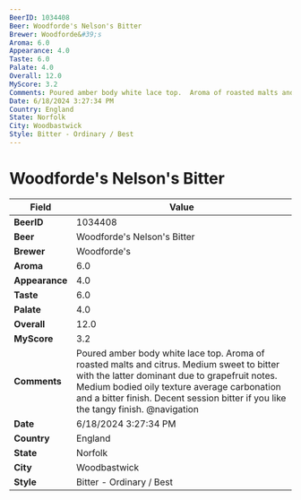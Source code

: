 ```yaml
---
BeerID: 1034408
Beer: Woodforde's Nelson's Bitter
Brewer: Woodforde&#39;s
Aroma: 6.0
Appearance: 4.0
Taste: 6.0
Palate: 4.0
Overall: 12.0
MyScore: 3.2
Comments: Poured amber body white lace top.  Aroma of roasted malts and citrus.  Medium sweet to bitter with the latter dominant due to grapefruit notes. Medium bodied oily texture average carbonation and a bitter finish.  Decent session bitter if you like the tangy finish.  @navigation
Date: 6/18/2024 3:27:34 PM
Country: England
State: Norfolk
City: Woodbastwick
Style: Bitter - Ordinary / Best
---
```


# Woodforde's Nelson's Bitter

| Field         | Value |
|---------------|-------|
| **BeerID** | 1034408 |
| **Beer** | Woodforde's Nelson's Bitter |
| **Brewer** | Woodforde&#39;s |
| **Aroma** | 6.0 |
| **Appearance** | 4.0 |
| **Taste** | 6.0 |
| **Palate** | 4.0 |
| **Overall** | 12.0 |
| **MyScore** | 3.2 |
| **Comments** | Poured amber body white lace top.  Aroma of roasted malts and citrus.  Medium sweet to bitter with the latter dominant due to grapefruit notes. Medium bodied oily texture average carbonation and a bitter finish.  Decent session bitter if you like the tangy finish.  @navigation  |
| **Date** | 6/18/2024 3:27:34 PM |
| **Country** | England |
| **State** | Norfolk |
| **City** | Woodbastwick |
| **Style** | Bitter - Ordinary / Best |
